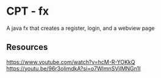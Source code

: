 # CPT - fx

A java fx that creates a register, login, and a webview page

## Resources
https://www.youtube.com/watch?v=hcM-R-YOKkQ
https://youtu.be/96r3olimdkA?si=o7WlmnSVjlMNGn1I

